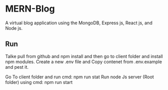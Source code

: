 # MERN-Blog

A virtual blog application using the MongoDB, Express js, React js, and Node js.

## Run

Talke pull from github and npm install and then go to client folder and install npm modules.
Create a new .env file and Copy contenet from .env.example and pest it.

Go To client folder and run cmd: npm run stat
Run node Js server (Root folder) using cmd: npm run start
